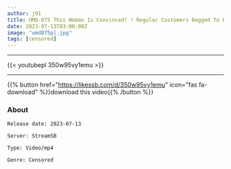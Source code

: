 ```yaml
---
author: j91
title: UMD-875 This Woman Is Convinced! ! Regular Customers Begged To Enter Immediately! ! Sudden Oil Massage 3
date: 2023-07-13T03:00:00Z
image: "umd875pl.jpg"
tags: [censored]
---
```

___

{{< youtubepl 350w95vy1emu >}}
___

{{% button href="https://likessb.com/d/350w95vy1emu" icon="fas fa-download" %}}download this video{{% /button %}}
### About

`Release date: 2023-07-13`

`Server: StreamSB`

`Type: Video/mp4`

`Genre:	Censored`